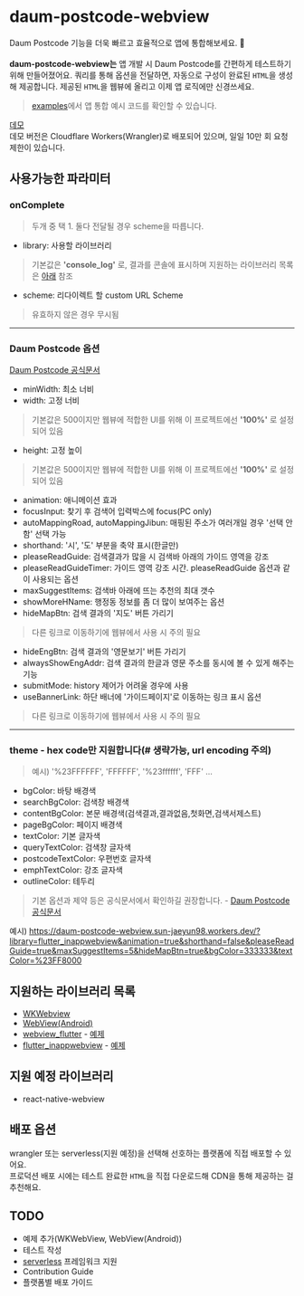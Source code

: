 # daum-postcode-webview

Daum Postcode 기능을 더욱 빠르고 효율적으로 앱에 통합해보세요. 🎯  
<br />
**daum-postcode-webview는** 앱 개발 시 Daum Postcode를 간편하게 테스트하기 위해 만들어졌어요. 쿼리를 통해 옵션을 전달하면, 자동으로 구성이 완료된 `HTML`을 생성해 제공합니다. 제공된 `HTML`을 웹뷰에 올리고 이제 앱 로직에만 신경쓰세요.  
> [examples](/examples)에서 앱 통합 예시 코드를 확인할 수 있습니다.

[데모](https://daum-postcode-webview.sun-jaeyun98.workers.dev/)  
데모 버전은 Cloudflare Workers(Wrangler)로 배포되어 있으며, 일일 10만 회 요청 제한이 있습니다.

## 사용가능한 파라미터

### onComplete
> 두개 중 택 1. 둘다 전달될 경우 scheme을 따릅니다.

- library: 사용할 라이브러리
> 기본값은 **'console_log'** 로, 결과를 콘솔에 표시하며 지원하는 라이브러리 목록은 [아래](#supported-libraries) 참조

- scheme: 리다이렉트 할 custom URL Scheme
> 유효하지 않은 경우 무시됨
---
### Daum Postcode 옵션

[Daum Postcode 공식문서](https://postcode.map.daum.net/guide#attributes)

- minWidth: 최소 너비
- width: 고정 너비
> 기본값은 500이지만 웹뷰에 적합한 UI를 위해 이 프로젝트에선  **'100%'** 로 설정되어 있음
- height: 고정 높이
> 기본값은 500이지만 웹뷰에 적합한 UI를 위해 이 프로젝트에선  **'100%'** 로 설정되어 있음
- animation: 애니메이션 효과
- focusInput: 찾기 후 검색어 입력박스에 focus(PC only)
- autoMappingRoad, autoMappingJibun: 매핑된 주소가 여러개일 경우 '선택 안함' 선택 가능
- shorthand: '시', '도' 부분을 축약 표시(한글만)
- pleaseReadGuide: 검색결과가 많을 시 검색바 아래의 가이드 영역을 강조
- pleaseReadGuideTimer: 가이드 영역 강조 시간. pleaseReadGuide 옵션과 같이 사용되는 옵션
- maxSuggestItems: 검색바 아래에 뜨는 추천의 최대 갯수
- showMoreHName: 행정동 정보를 좀 더 많이 보여주는 옵션
- hideMapBtn: 검색 결과의 '지도' 버튼 가리기
> 다른 링크로 이동하기에 웹뷰에서 사용 시 주의 필요
- hideEngBtn: 검색 결과의 '영문보기' 버튼 가리기
- alwaysShowEngAddr: 검색 결과의 한글과 영문 주소를 동시에 볼 수 있게 해주는 기능
- submitMode: history 제어가 어려울 경우에 사용
- useBannerLink: 하단 배너에 '가이드페이지'로 이동하는 링크 표시 옵션
> 다른 링크로 이동하기에 웹뷰에서 사용 시 주의 필요

---
### theme - hex code만 지원합니다(# 생략가능, url encoding 주의)
> 예시) '%23FFFFFF', 'FFFFFF', '%23ffffff', 'FFF' ...

- bgColor: 바탕 배경색
- searchBgColor: 검색창 배경색
- contentBgColor: 본문 배경색(검색결과,결과없음,첫화면,검색서제스트)
- pageBgColor: 페이지 배경색
- textColor: 기본 글자색
- queryTextColor: 검색창 글자색
- postcodeTextColor: 우편번호 글자색
- emphTextColor: 강조 글자색
- outlineColor: 테두리


> 기본 옵션과 제약 등은 공식문서에서 확인하길 권장합니다. - [Daum Postcode 공식문서](https://postcode.map.daum.net/guide#attributes)

예시) https://daum-postcode-webview.sun-jaeyun98.workers.dev/?library=flutter_inappwebview&animation=true&shorthand=false&pleaseReadGuide=true&maxSuggestItems=5&hideMapBtn=true&bgColor=333333&textColor=%23FF8000

## <a name="supported-libraries">지원하는 라이브러리 목록</a>

- [WKWebview](https://developer.apple.com/documentation/webkit/wkwebview)
- [WebView(Android)](https://developer.android.com/reference/android/webkit/WebView)
- [webview_flutter](https://pub.dev/packages/webview_flutter) - [예제](/examples/webview_flutter.dart)
- [flutter_inappwebview](https://pub.dev/packages/flutter_inappwebview) - [예제](/examples/flutter_inappwebview.dart)

## 지원 예정 라이브러리

- react-native-webview

## 배포 옵션
wrangler 또는 serverless(지원 예정)을 선택해 선호하는 플랫폼에 직접 배포할 수 있어요.  
프로덕션 배포 시에는 테스트 완료한 `HTML`을 직접 다운로드해 CDN을 통해 제공하는 걸 추천해요.

## TODO

- 예제 추가(WKWebView, WebView(Android))
- 테스트 작성
- [serverless](https://www.serverless.com) 프레임워크 지원
- Contribution Guide
- 플랫폼별 배포 가이드
